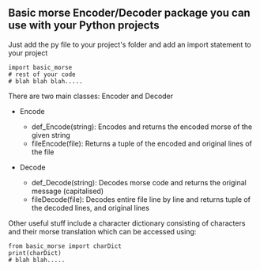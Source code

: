## Basic morse Encoder/Decoder package you can use with your Python projects

Just add the py file to your project's folder and add an import statement to your project

```
import basic_morse
# rest of your code
# blah blah blah.....
```

There are two main classes: Encoder and Decoder

- Encode
  - def_Encode(string): Encodes and returns the encoded morse of the given string
  - fileEncode(file): Returns a tuple of the encoded and original lines of the file

- Decode
  - def_Decode(string): Decodes morse code and returns the original message (capitalised)
  - fileDecode(file): Decodes entire file line by line and returns tuple of the decoded lines, and original lines
 
Other useful stuff include a character dictionary consisting of characters and their morse translation
which can be accessed using:
```
from basic_morse import charDict
print(charDict)
# blah blah.....
```
